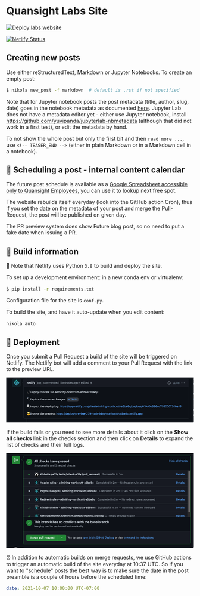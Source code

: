 # Quansight Labs Site

[![Deploy labs website](https://github.com/Quansight-Labs/quansight-labs-site/actions/workflows/deploy.yml/badge.svg)](https://github.com/Quansight-Labs/quansight-labs-site/actions/workflows/deploy.yml)

[![Netlify Status](https://api.netlify.com/api/v1/badges/4bf56026-402e-4ef5-9a2b-6be6bd0be2a4/deploy-status)](https://app.netlify.com/sites/admiring-northcutt-a5be8c/deploys)

## Creating new posts

Use either reStructuredText, Markdown or Jupyter Notebooks. To create an empty post:

```sh
$ nikola new_post -f markdown  # default is .rst if not specified
```

Note that for Jupyter notebook posts the post metadata (title, author, slug, date) goes in the notebook metadata as documented [here](https://getnikola.com/handbook.html#jupyter-notebook-metadata). Jupyter Lab does not have a metadata editor yet - either use Jupyter notebook, install <https://github.com/yuvipanda/jupyterlab-nbmetadata> (although that did not work in a first test), or edit the metadata by hand.

To not show the whole post but only the first bit and then `read more ...`, use `<!-- TEASER_END -->` (either in plain Markdown or in a Markdown cell in a notebook).

## :calendar: Scheduling a post - internal content calendar

The future post schedule is available as a [Google Spreadsheet accessible only
to Quansight
Employees](https://docs.google.com/spreadsheets/d/1UyKeiM0elXKrhY5BeG3CHB13ydeqUjnv02oyN1NrKqk/edit#gid=0),
you can use it to lookup next free spot.

The website rebuilds itself everyday (look into the GitHub action Cron), thus if
you set the date on the metadata of your post and merge the Pull-Request, the
post will be published on given day.

The PR preview system does show Future blog post, so no need to put a fake date when issuing a PR.

## :construction_worker: Build information

:snake: Note that Netlify uses Python `3.8` to build and deploy the site.

To set up a development environment: in a new conda env or virtualenv:

```sh
$ pip install -r requirements.txt
```

Configuration file for the site is ``conf.py``.

To build the site, and have it auto-update when you edit content:

    nikola auto

## :rocket: Deployment

Once you submit a Pull Request a build of the site will be triggered on Netlify. The Netlify bot will add a comment to your Pull Request with the link to the preview URL.

![Screenshot of a Github Pull Request displaying the Netlify bot for website builds](./images/readme_preview_deploy.png)

If the build fails or you need to see more details about it click on the **Show all checks** link in the checks section and then click on **Details** to expand the list of checks and their full logs.

![Screenshot of a GitHub Pull Request checks with the Details window expanded](./images/readme_PR_checks.png)

:alarm_clock: In addition to automatic builds on merge requests, we use GitHub actions to trigger an automatic build of the site everyday at 10:37 UTC. So if you want to "schedule" posts the best way is to make sure the date in the post preamble is a couple of hours before the scheduled time:

```yml
date: 2021-10-07 10:00:00 UTC-07:00
```
